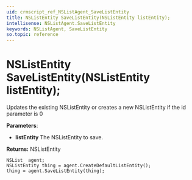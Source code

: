 ```yaml
---
uid: crmscript_ref_NSListAgent_SaveListEntity
title: NSListEntity SaveListEntity(NSListEntity listEntity);
intellisense: NSListAgent.SaveListEntity
keywords: NSListAgent, SaveListEntity
so.topic: reference
---
```


# NSListEntity SaveListEntity(NSListEntity listEntity);

Updates the existing NSListEntity or creates a new NSListEntity if the id parameter is 0

**Parameters**:
 - **listEntity** The NSListEntity to save.

**Returns:** NSListEntity

```crmscript
NSList  agent;
NSListEntity thing = agent.CreateDefaultListEntity();
thing = agent.SaveListEntity(thing);
```


